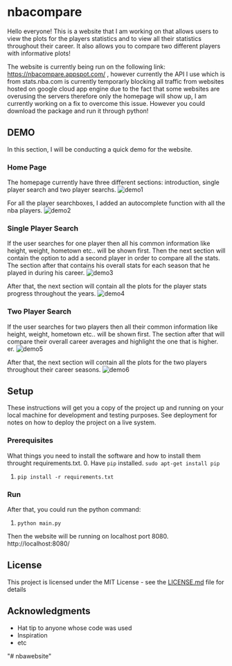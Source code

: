 # nbacompare

Hello everyone! This is a website that I am working on that allows users to view the plots for the players statistics and to view all their statistics throughout their career. It also allows you to compare two different players with informative plots! 

The website is currently being run on the following link: https://nbacompare.appspot.com/ , however currently the API I use which is from stats.nba.com is currently temporarly blocking all traffic from websites hosted on google cloud app engine due to the fact that some websites are overusing the servers therefore only the homepage will show up, I am currently working on a fix to overcome this issue. 
However you could download the package and run it through python!

## DEMO

In this section, I will be conducting a quick demo for the website. 

### Home Page

The homepage currently have three different sections: introduction, single player search and two player searchs. 
![demo1](static/images/demo01.JPG)

For all the player searchboxes, I added an autocomplete function with all the nba players. 
![demo2](static/images/demo02.JPG)



### Single Player Search

If the user searches for one player then all his common information like height, weight, hometown etc.. will be shown first. 
Then the next section will contain the option to add a second player in order to compare all the stats. The section after that contains his overall stats for each season that he played in during his career. 
![demo3](static/images/demo03.JPG)

After that, the next section will contain all the plots for the player stats progress throughout the years. 
![demo4](static/images/demo04.JPG)


### Two Player Search

If the user searches for two players then all their common information like height, weight, hometown etc.. will be shown first. 
 The section after that will compare their overall career averages and highlight the one that is higher. er. 
![demo5](static/images/demo05.JPG)

After that, the next section will contain all the plots for the two players throughout their career seasons. 
![demo6](static/images/demo06.JPG)



## Setup

These instructions will get you a copy of the project up and running on your local machine for development and testing purposes. See deployment for notes on how to deploy the project on a live system.

### Prerequisites

What things you need to install the software and how to install them throught requirements.txt. 
0. Have `pip` installed. `sudo apt-get install pip`
1. `pip install -r requirements.txt`

### Run

After that, you could run the python command: 
1. `python main.py`

Then the website will be running on localhost port 8080. http://localhost:8080/

## License

This project is licensed under the MIT License - see the [LICENSE.md](LICENSE.md) file for details

## Acknowledgments

* Hat tip to anyone whose code was used
* Inspiration
* etc

"# nbawebsite" 
